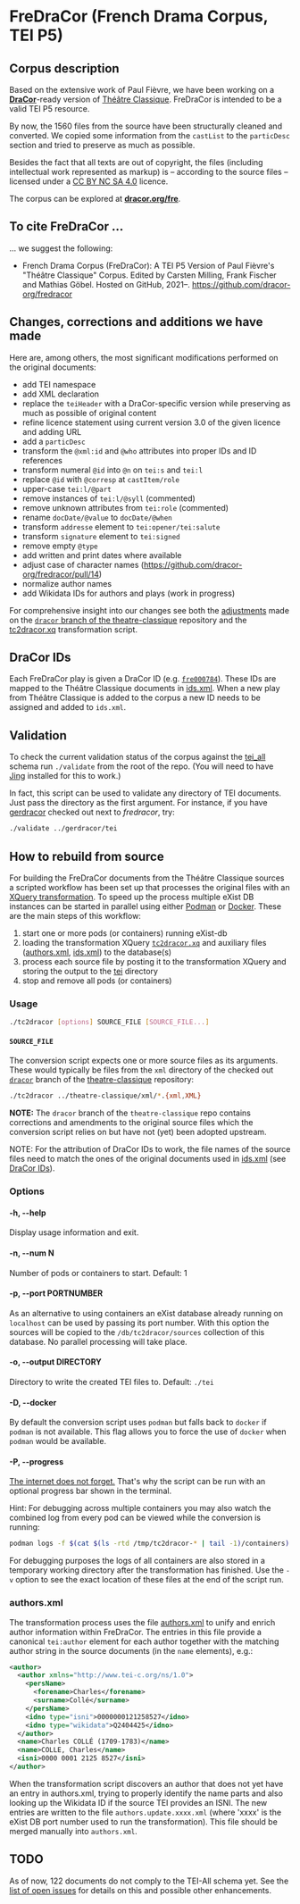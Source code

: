 # FreDraCor (French Drama Corpus, TEI P5)

## Corpus description

Based on the extensive work of Paul Fièvre, we have been working on a
[**DraCor**](https://dracor.org/)-ready
version of [Théâtre Classique](https://www.theatre-classique.fr/index.html).
FreDraCor is intended to be a valid TEI P5 resource.

By now, the 1560 files from the source have been structurally cleaned and
converted. We copied some information from the `castList` to the `particDesc`
section and tried to preserve as much as possible.

Besides the fact that all texts are out of copyright, the files (including
intellectual work represented as markup) is – according to the source files –
licensed under a [CC BY NC SA 4.0](https://creativecommons.org/licenses/by-nc-sa/4.0/)
licence.

The corpus can be explored at [**dracor.org/fre**](https://dracor.org/fre).

## To cite FreDraCor …

… we suggest the following:

* French Drama Corpus (FreDraCor): A TEI P5 Version of Paul Fièvre's "Théâtre Classique" Corpus. Edited by Carsten Milling, Frank Fischer and Mathias Göbel. Hosted on GitHub, 2021–. https://github.com/dracor-org/fredracor

## Changes, corrections and additions we have made

Here are, among others, the most significant modifications performed on the
original documents:

- add TEI namespace
- add XML declaration
- replace the `teiHeader` with a DraCor-specific version while preserving as
  much as possible of original content
- refine licence statement using current version 3.0 of the given licence and
  adding URL
- add a `particDesc`
- transform the `@xml:id` and `@who` attributes into proper IDs and ID
  references
- transform numeral `@id` into `@n` on `tei:s` and `tei:l`
- replace `@id` with `@corresp` at `castItem/role`
- upper-case `tei:l/@part`
- remove instances of `tei:l/@syll` (commented)
- remove unknown attributes from `tei:role` (commented)
- rename `docDate/@value` to `docDate/@when`
- transform `addresse` element to `tei:opener/tei:salute`
- transform `signature` element to `tei:signed`
- remove empty `@type`
- add written and print dates where available
- adjust case of character names
  (https://github.com/dracor-org/fredracor/pull/14)
- normalize author names
- add Wikidata IDs for authors and plays (work in progress)

For comprehensive insight into our changes see both the
[adjustments](https://github.com/dracor-org/theatre-classique/compare/dracor)
made on the
[`dracor` branch of the theatre-classique](https://github.com/dracor-org/theatre-classique/tree/dracor)
repository and the [tc2dracor.xq](tc2dracor.xq) transformation script.

## DraCor IDs

Each FreDraCor play is given a DraCor ID (e.g.
[`fre000784`](tei/jarry-ubu-roi.xml#L21)). These IDs are mapped to the Théâtre
Classique documents in [ids.xml](ids.xml). When a new play from Théâtre
Classique is added to the corpus a new ID needs to be assigned and added to
`ids.xml`.

## Validation

To check the current validation status of the corpus against the
[tei_all](https://tei-c.org/release/xml/tei/custom/schema/relaxng/tei_all.rng)
schema run `./validate` from the root of the repo. (You will need to have
[Jing](https://relaxng.org/jclark/jing.html) installed for this to work.)

In fact, this script can be used to validate any directory of TEI documents.
Just pass the directory as the first argument. For instance, if you have
[gerdracor](https://github.com/dracor-org/gerdracor) checked out next to
*fredracor*, try:

```bash
./validate ../gerdracor/tei
```

## How to rebuild from source

For building the FreDraCor documents from the Théâtre Classique sources a
scripted workflow has been set up that processes the original files with an
[XQuery transformation](tc2dracor.xq). To speed up the process multiple eXist DB
instances can be started in parallel using either [Podman](https://podman.io) or
[Docker](https://www.docker.com). These are the main steps of this workflow:

1. start one or more pods (or containers) running eXist-db
2. loading the transformation XQuery [`tc2dracor.xq`](tc2dracor.xq) and
   auxiliary files ([authors.xml](#authorsxml), [ids.xml](ids.xml)) to the
   database(s)
3. process each source file by posting it to the transformation XQuery and
   storing the output to the [tei](tei) directory
4. stop and remove all pods (or containers)

### Usage

```bash
./tc2dracor [options] SOURCE_FILE [SOURCE_FILE...]
```

#### `SOURCE_FILE`

The conversion script expects one or more source files as its arguments. These
would typically be files from the `xml` directory of the checked out
[`dracor`](https://github.com/dracor-org/theatre-classique/tree/dracor) branch
of the [theatre-classique](http://github.com/dracor-org/theatre-classique)
repository:

```bash
./tc2dracor ../theatre-classique/xml/*.{xml,XML}
```

__NOTE:__ The `dracor` branch of the `theatre-classique` repo contains
corrections and amendments to the original source files which the conversion
script relies on but have not (yet) been adopted upstream.

NOTE: For the attribution of DraCor IDs to work, the file names of the source
files need to match the ones of the original documents used in
[ids.xml](ids.xml) (see [DraCor IDs](#dracor-ids)).

### Options

#### -h, --help

Display usage information and exit.

#### -n, --num N

Number of pods or containers to start. Default: 1

#### -p, --port PORTNUMBER

As an alternative to using containers an eXist database already running on
`localhost` can be used by passing its port number. With this option the sources
will be copied to the `/db/tc2dracor/sources` collection of this database. No
parallel processing will take place.

#### -o, --output DIRECTORY

Directory to write the created TEI files to. Default: `./tei`

#### -D, --docker

By default the conversion script uses `podman` but falls back to `docker` if
`podman` is not available. This flag allows you to force the use of `docker`
when `podman` would be available.

#### -P, --progress

[The internet does not forget.](https://twitter.com/umblaetterer/status/608349018113101824)
That's why the script can be run with an optional progress bar shown in the
terminal.

Hint: For debugging across multiple containers you may also watch the combined
log from every pod can be viewed while the conversion is running:

```bash
podman logs -f $(cat $(ls -rtd /tmp/tc2dracor-* | tail -1)/containers)
```

For debugging purposes the logs of all containers are also stored in a temporary
working directory after the transformation has finished. Use the `-v` option to
see the exact location of these files at the end of the script run.

### authors.xml

The transformation process uses the file [authors.xml](authors.xml) to unify
and enrich author information within FreDraCor. The entries in this file provide
a canonical `tei:author` element for each author together with the matching
author string in the source documents (in the  `name` elements), e.g.:

```xml
<author>
  <author xmlns="http://www.tei-c.org/ns/1.0">
    <persName>
      <forename>Charles</forename>
      <surname>Collé</surname>
    </persName>
    <idno type="isni">0000000121258527</idno>
    <idno type="wikidata">Q2404425</idno>
  </author>
  <name>Charles COLLÉ (1709-1783)</name>
  <name>COLLE, Charles</name>
  <isni>0000 0001 2125 8527</isni>
</author>
```

When the transformation script discovers an author that does not yet have an
entry in authors.xml, trying to properly identify the name parts and also
looking up the Wikidata ID if the source TEI provides an ISNI. The new entries
are written to the file `authors.update.xxxx.xml` (where 'xxxx' is the eXist DB
port number used to run the transformation). This file should be merged manually
into `authors.xml`.

## TODO

As of now, 122 documents do not comply to the TEI-All schema yet. See the
[list of open issues](https://github.com/dracor-org/fredracor/issues) for
details on this and possible other enhancements.
